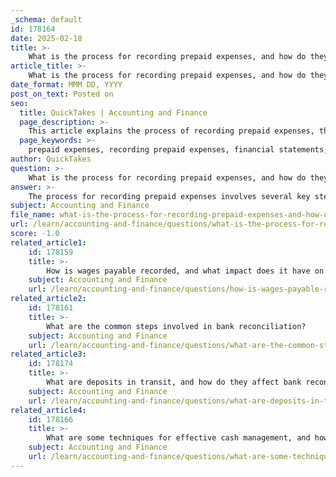 ```yaml
---
_schema: default
id: 178164
date: 2025-02-18
title: >-
    What is the process for recording prepaid expenses, and how do they affect financial statements?
article_title: >-
    What is the process for recording prepaid expenses, and how do they affect financial statements?
date_format: MMM DD, YYYY
post_on_text: Posted on
seo:
  title: QuickTakes | Accounting and Finance
  page_description: >-
    This article explains the process of recording prepaid expenses, their impact on financial statements including the balance sheet and income statement, and the importance of accurate accounting.
  page_keywords: >-
    prepaid expenses, recording prepaid expenses, financial statements, balance sheet, income statement, cash flow statement, expense allocation, matching principle, accounting practices, journal entry
author: QuickTakes
question: >-
    What is the process for recording prepaid expenses, and how do they affect financial statements?
answer: >-
    The process for recording prepaid expenses involves several key steps, and these expenses have specific effects on financial statements. Here’s a detailed breakdown:\n\n### Recording Prepaid Expenses\n\n1. **Initial Recognition**: When a company pays for a service or benefit that will be received in the future, it records this payment as a prepaid expense, which is classified as a current asset on the balance sheet. For example, if a company pays $2,400 for a two-year insurance policy, the journal entry would be:\n   ```plaintext\n   Debit: Prepaid Insurance $2,400\n   Credit: Cash $2,400\n   ```\n\n2. **Expense Allocation**: As time passes and the service is consumed, the prepaid expense must be adjusted to reflect the expense incurred during the accounting period. This is done through adjusting entries. For instance, if one month of insurance coverage is used by the end of the accounting period, the company would recognize an expense of $100 (i.e., $2,400 / 24 months). The journal entry for this adjustment would be:\n   ```plaintext\n   Debit: Insurance Expense $100\n   Credit: Prepaid Insurance $100\n   ```\n\n### Effects on Financial Statements\n\n1. **Balance Sheet**: Initially, prepaid expenses appear as current assets. As the expense is recognized, the prepaid asset decreases, and the corresponding expense is recorded on the income statement.\n\n2. **Income Statement**: The recognition of the expense affects the net income. In the example above, recognizing the $100 insurance expense reduces the net income for that period.\n\n3. **Cash Flow Statement**: The initial payment for the prepaid expense is recorded as an outflow in the operating activities section of the cash flow statement. However, the recognition of the expense does not affect cash flow since it is a non-cash transaction.\n\n### Importance of Accurate Expense Recognition\n\nAccurate recognition of prepaid expenses is crucial for adhering to the matching principle, which states that expenses should be recognized in the same period as the revenues they help generate. This ensures that financial statements provide a true and fair view of the company's financial position and performance.\n\nIn summary, the process of recording prepaid expenses involves initial recognition as an asset, followed by periodic adjustments to recognize the expense as it is incurred. This process impacts the balance sheet, income statement, and cash flow statement, highlighting the importance of accurate accounting practices.
subject: Accounting and Finance
file_name: what-is-the-process-for-recording-prepaid-expenses-and-how-do-they-affect-financial-statements.md
url: /learn/accounting-and-finance/questions/what-is-the-process-for-recording-prepaid-expenses-and-how-do-they-affect-financial-statements
score: -1.0
related_article1:
    id: 178159
    title: >-
        How is wages payable recorded, and what impact does it have on financial statements?
    subject: Accounting and Finance
    url: /learn/accounting-and-finance/questions/how-is-wages-payable-recorded-and-what-impact-does-it-have-on-financial-statements
related_article2:
    id: 178161
    title: >-
        What are the common steps involved in bank reconciliation?
    subject: Accounting and Finance
    url: /learn/accounting-and-finance/questions/what-are-the-common-steps-involved-in-bank-reconciliation
related_article3:
    id: 178174
    title: >-
        What are deposits in transit, and how do they affect bank reconciliation?
    subject: Accounting and Finance
    url: /learn/accounting-and-finance/questions/what-are-deposits-in-transit-and-how-do-they-affect-bank-reconciliation
related_article4:
    id: 178166
    title: >-
        What are some techniques for effective cash management, and how do they impact business operations?
    subject: Accounting and Finance
    url: /learn/accounting-and-finance/questions/what-are-some-techniques-for-effective-cash-management-and-how-do-they-impact-business-operations
---
```


&nbsp;